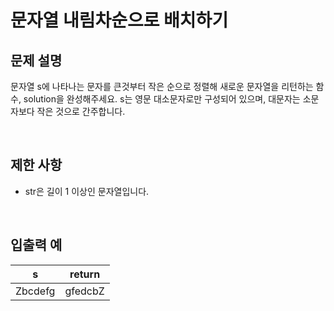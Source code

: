 # 문자열 내림차순으로 배치하기

## 문제 설명

문자열 s에 나타나는 문자를 큰것부터 작은 순으로 정렬해 새로운 문자열을 리턴하는 함수, solution을 완성해주세요.
s는 영문 대소문자로만 구성되어 있으며, 대문자는 소문자보다 작은 것으로 간주합니다.

</br>

## 제한 사항

- str은 길이 1 이상인 문자열입니다.

</br>

## 입출력 예

| s       | return  |
| ------- | ------- |
| Zbcdefg | gfedcbZ |